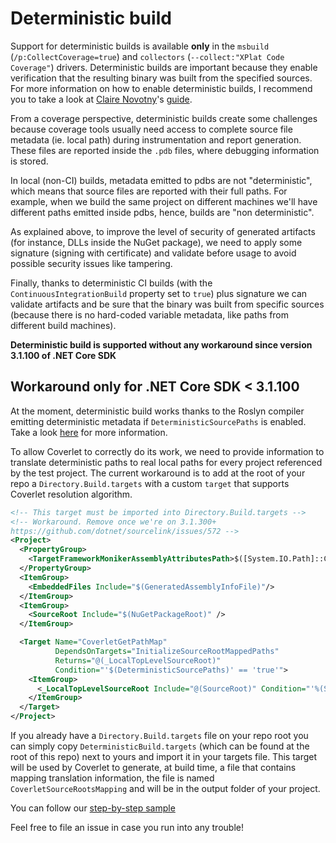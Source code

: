 # Deterministic build

Support for deterministic builds is available **only** in the `msbuild` (`/p:CollectCoverage=true`) and `collectors` (`--collect:"XPlat Code Coverage"`) drivers. Deterministic builds are important because they enable verification that the resulting binary was built from the specified sources. For more information on how to enable deterministic builds, I recommend you to take a look at [Claire Novotny](https://github.com/clairernovotny)'s [guide](https://github.com/clairernovotny/DeterministicBuilds).

From a coverage perspective, deterministic builds create some challenges because coverage tools usually need access to complete source file metadata (ie. local path) during instrumentation and report generation. These files are reported inside the `.pdb` files, where debugging information is stored.

In local (non-CI) builds, metadata emitted to pdbs are not "deterministic", which means that source files are reported with their full paths. For example, when we build the same project on different machines we'll have different paths emitted inside pdbs, hence, builds are "non deterministic".  

As explained above, to improve the level of security of generated artifacts (for instance, DLLs inside the NuGet package), we need to apply some signature (signing with certificate) and validate before usage to avoid possible security issues like tampering.

Finally, thanks to deterministic CI builds (with the `ContinuousIntegrationBuild` property set to `true`) plus signature we can validate artifacts and be sure that the binary was built from specific sources (because there is no hard-coded variable metadata, like paths from different build machines).

**Deterministic build is supported without any workaround since version 3.1.100 of .NET Core SDK**

## Workaround only for .NET Core SDK < 3.1.100

At the moment, deterministic build works thanks to the Roslyn compiler emitting deterministic metadata if `DeterministicSourcePaths` is enabled. Take a look [here](https://github.com/dotnet/sourcelink/tree/master/docs#deterministicsourcepaths) for more information.

To allow Coverlet to correctly do its work, we need to provide information to translate deterministic paths to real local paths for every project referenced by the test project. The current workaround is to add at the root of your repo a `Directory.Build.targets` with a custom `target` that supports Coverlet resolution algorithm.

```xml
<!-- This target must be imported into Directory.Build.targets -->
<!-- Workaround. Remove once we're on 3.1.300+
https://github.com/dotnet/sourcelink/issues/572 -->
<Project>
  <PropertyGroup>
    <TargetFrameworkMonikerAssemblyAttributesPath>$([System.IO.Path]::Combine('$(IntermediateOutputPath)','$(TargetFrameworkMoniker).AssemblyAttributes$(DefaultLanguageSourceExtension)'))</TargetFrameworkMonikerAssemblyAttributesPath>
  </PropertyGroup>
  <ItemGroup>
    <EmbeddedFiles Include="$(GeneratedAssemblyInfoFile)"/>
  </ItemGroup>
  <ItemGroup>
    <SourceRoot Include="$(NuGetPackageRoot)" />
  </ItemGroup>

  <Target Name="CoverletGetPathMap"
          DependsOnTargets="InitializeSourceRootMappedPaths"
          Returns="@(_LocalTopLevelSourceRoot)"
          Condition="'$(DeterministicSourcePaths)' == 'true'">
    <ItemGroup>
      <_LocalTopLevelSourceRoot Include="@(SourceRoot)" Condition="'%(SourceRoot.NestedRoot)' == ''"/>
    </ItemGroup>
  </Target>
</Project>

```

If you already have a `Directory.Build.targets` file on your repo root you can simply copy `DeterministicBuild.targets` (which can be found at the root of this repo) next to yours and import it in your targets file. This target will be used by Coverlet to generate, at build time, a file that contains mapping translation information, the file is named `CoverletSourceRootsMapping` and will be in the output folder of your project.

You can follow our [step-by-step sample](Examples.md)

Feel free to file an issue in case you run into any trouble!
